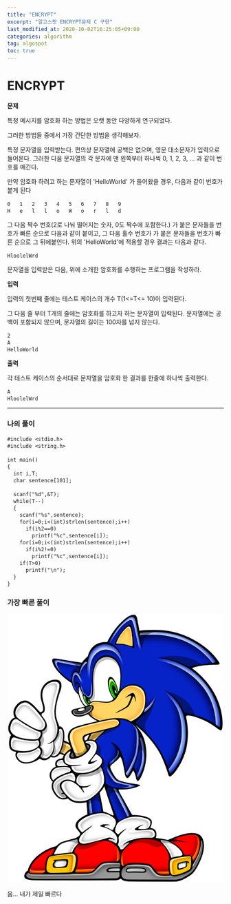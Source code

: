 ```yaml
---
title: "ENCRYPT"
excerpt: "알고스팟 ENCRYPT문제 C 구현"
last_modified_at: 2020-10-02T16:25:05+09:00
categories: algorithm
tag: algospot
toc: true
---
```

# ENCRYPT
**문제**  

특정 메시지를 암호화 하는 방법은 오랫 동안 다양하게 연구되었다.  

그러한 방법들 중에서 가장 간단한 방법을 생각해보자.  

특정 문자열을 입력받는다. 편의상 문자열에 공백은 없으며, 영문 대소문자가 입력으로 들어온다. 그러한 다음 문자열의 각 문자에 맨 왼쪽부터 하나씩 0, 1, 2, 3, ... 과 같이 번호를 매긴다.  

만약 암호화 하려고 하는 문자열이 'HelloWorld' 가 들어왔을 경우, 다음과 같이 번호가 붙게 된다  

	0	1	2	3	4	5	6	7	8	9
	H	e	l	l	o	W	o	r	l	d

그 다음 짝수 번호(2로 나눠 떨어지는 숫자, 0도 짝수에 포함한다.) 가 붙은 문자들을 번호가 빠른 순으로 다음과 같이 붙이고, 그 다음 홀수 번호가 가 붙은 문자들을 번호가 빠른 순으로 그 뒤에붙인다. 위의 'HelloWorld'에 적용할 경우 결과는 다음과 같다.  

	HloolelWrd

문자열을 입력받은 다음, 위에 소개한 암호화를 수행하는 프로그램을 작성하라.  

**입력**  

입력의 첫번째 줄에는 테스트 케이스의 개수 T(1<=T<= 10)이 입력된다.  

그 다음 줄 부터 T개의 줄에는 암호화를 하고자 하는 문자열이 입력된다. 문자열에는 공백이 포함되지 않으며, 문자열의 길이는 100자를 넘지 않는다.  

	2
	A
	HelloWorld

**출력**

각 테스트 케이스의 순서대로 문자열을 암호화 한 결과를 한줄에 하나씩 출력한다.  

	A
	HloolelWrd
	
---
### 나의 풀이  
	#include <stdio.h>
	#include <string.h>

	int main()
	{
	  int i,T;
	  char sentence[101];

	  scanf("%d",&T);
	  while(T--)
	  {
		scanf("%s",sentence);
		for(i=0;i<(int)strlen(sentence);i++)
		  if(i%2==0)
			printf("%c",sentence[i]);
		for(i=0;i<(int)strlen(sentence);i++)
		  if(i%2!=0)
			printf("%c",sentence[i]);
		if(T>0)
		  printf("\n");
	  }
	}
	

### 가장 빠른 풀이

![sonic](../assets/images/algorithm/sonic.jpg)

음... 내가 제일 빠르다  
